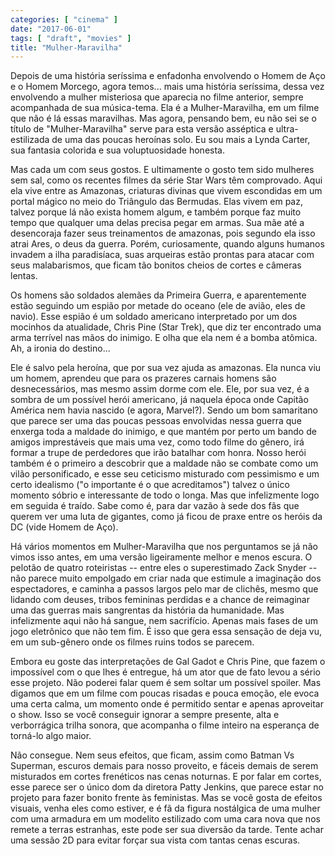 ```yaml
---
categories: [ "cinema" ]
date: "2017-06-01"
tags: [ "draft", "movies" ]
title: "Mulher-Maravilha"
---
```

Depois de uma história seríssima e enfadonha envolvendo o Homem de
Aço e o Homem Morcego, agora temos... mais uma história seríssima,
dessa vez envolvendo a mulher misteriosa que aparecia no filme anterior,
sempre acompanhada de sua música-tema. Ela é a Mulher-Maravilha,
em um filme que não é lá essas maravilhas. Mas agora, pensando bem,
eu não sei se o título de "Mulher-Maravilha" serve para esta versão
asséptica e ultra-estilizada de uma das poucas heroínas solo. Eu sou
mais a Lynda Carter, sua fantasia colorida e sua voluptuosidade honesta.

Mas cada um com seus gostos. E ultimamente o gosto tem sido mulheres sem
sal, como os recentes filmes da série Star Wars têm comprovado. Aqui
ela vive entre as Amazonas, criaturas divinas que vivem escondidas em um
portal mágico no meio do Triângulo das Bermudas. Elas vivem em paz,
talvez porque lá não exista homem algum, e também porque faz muito
tempo que qualquer uma delas precisa pegar em armas. Sua mãe até
a desencoraja fazer seus treinamentos de amazonas, pois segundo ela
isso atrai Ares, o deus da guerra. Porém, curiosamente, quando alguns
humanos invadem a ilha paradisíaca, suas arqueiras estão prontas para
atacar com seus malabarismos, que ficam tão bonitos cheios de cortes
e câmeras lentas.

Os homens são soldados alemães da Primeira Guerra, e aparentemente
estão seguindo um espião por metade do oceano (ele de avião, eles
de navio). Esse espião é um soldado americano interpretado por um dos
mocinhos da atualidade, Chris Pine (Star Trek), que diz ter encontrado
uma arma terrível nas mãos do inimigo. E olha que ela nem é a bomba
atômica. Ah, a ironia do destino...

Ele é salvo pela heroína, que por sua vez ajuda as amazonas. Ela
nunca viu um homem, aprendeu que para os prazeres carnais homens são
desnecessários, mas mesmo assim dorme com ele. Ele, por sua vez, é a
sombra de um possível herói americano, já naquela época onde Capitão
América nem havia nascido (e agora, Marvel?). Sendo um bom samaritano
que parece ser uma das poucas pessoas envolvidas nessa guerra que enxerga
toda a maldade do inimigo, e que mantém por perto um bando de amigos
imprestáveis que mais uma vez, como todo filme do gênero, irá formar
a trupe de perdedores que irão batalhar com honra. Nosso herói também
é o primeiro a descobrir que a maldade não se combate como um vilão
personificado, e esse seu ceticismo misturado com pessimismo e um certo
idealismo ("o importante é o que acreditamos") talvez o único momento
sóbrio e interessante de todo o longa. Mas que infelizmente logo em
seguida é traído. Sabe como é, para dar vazão à sede dos fãs que
querem ver uma luta de gigantes, como já ficou de praxe entre os heróis
da DC (vide Homem de Aço).

Há vários momentos em Mulher-Maravilha que nos perguntamos se já não
vimos isso antes, em uma versão ligeiramente melhor e menos escura. O
pelotão de quatro roteiristas -- entre eles o superestimado Zack Snyder
-- não parece muito empolgado em criar nada que estimule a imaginação
dos espectadores, e caminha a passos largos pelo mar de clichês,
mesmo que lidando com deuses, tribos femininas perdidas e a chance de
reimaginar uma das guerras mais sangrentas da história da humanidade. Mas
infelizmente aqui não há sangue, nem sacrifício. Apenas mais fases de
um jogo eletrônico que não tem fim. É isso que gera essa sensação
de deja vu, em um sub-gênero onde os filmes ruins todos se parecem.

Embora eu goste das interpretações de Gal Gadot e Chris Pine, que fazem
o impossível com o que lhes é entregue, há um ator que de fato levou
a sério esse projeto. Não poderei falar quem é sem soltar um possível
spoiler. Mas digamos que em um filme com poucas risadas e pouca emoção,
ele evoca uma certa calma, um momento onde é permitido sentar e apenas
aproveitar o show. Isso se você conseguir ignorar a sempre presente,
alta e verborrágica trilha sonora, que acompanha o filme inteiro na
esperança de torná-lo algo maior.

Não consegue. Nem seus efeitos, que ficam, assim como Batman Vs Superman,
escuros demais para nosso proveito, e fáceis demais de serem misturados
em cortes frenéticos nas cenas noturnas. E por falar em cortes, esse
parece ser o único dom da diretora Patty Jenkins, que parece estar no
projeto para fazer bonito frente às feministas. Mas se você gosta de
efeitos visuais, venha eles como estiver, e é fã da figura nostálgica
de uma mulher com uma armadura em um modelito estilizado com uma cara
nova que nos remete a terras estranhas, este pode ser sua diversão
da tarde. Tente achar uma sessão 2D para evitar forçar sua vista com
tantas cenas escuras.
